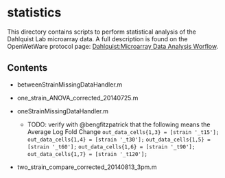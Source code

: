 # statistics

This directory contains scripts to perform statistical analysis of the Dahlquist Lab microarray data.  A full description is found on the OpenWetWare protocol page: [Dahlquist:Microarray Data Analysis Worflow](http://www.openwetware.org/wiki/Dahlquist:Microarray_Data_Analysis_Workflow).

## Contents

* betweenStrainMissingDataHandler.m
* one_strain_ANOVA_corrected_20140725.m
* oneStrainMissingDataHandler.m
    * TODO: verify with @bengfitzpatrick that the following means the Average Log Fold Change
    `out_data_cells{1,3} = [strain '_t15'];`
    `out_data_cells{1,4} = [strain '_t30'];`
    `out_data_cells{1,5} = [strain '_t60'];`
    `out_data_cells{1,6} = [strain '_t90'];`
    `out_data_cells{1,7} = [strain '_t120'];`

* two_strain_compare_corrected_20140813_3pm.m
